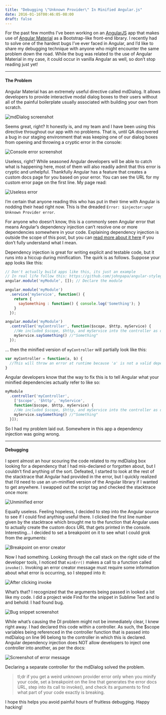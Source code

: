 ```yaml
---
title: "Debugging \"Unknown Provider\" In Minified Angular.js"
date: 2016-01-16T00:46:05-08:00
draft: false
---
```


For the past few months I’ve been working on an [AngularJS](https://angularjs.org/) app that makes use of [Angular Material](https://material.angularjs.org/latest/) as a Bootstrap-like front-end library. I recently had to solve one of the hardest bugs I’ve ever faced in Angular, and I’d like to share my debugging technique with anyone who might encounter the same problem down the road. While the bug was related to the use of Angular Material in my case, it could occur in vanilla Angular as well, so don’t stop reading just yet!

---

#### The Problem

Angular Material has an extremely useful directive called mdDialog. It allows developers to provide interactive modal dialog boxes to their users without all of the painful boilerplate usually associated with building your own from scratch.

![mdDialog screenshot](/images/unknown-provider-angular/md-dialog-example-1024x639.png)

Seems great, right? It honestly is, and my team and I have been using this directive throughout our app with no problems. That is, until QA discovered a bug in our staging environment that was keeping one of our dialog boxes from opening and throwing a cryptic error in the console:

![Console error screenshot](/images/unknown-provider-angular/minified-angular-error-1024x132.png)

Useless, right? While seasoned Angular developers will be able to catch what is happening here, most of them will also readily admit that this error is cryptic and unhelpful. Thankfully Angular has a feature that creates a custom docs page for you based on your error. You can see the URL for my custom error page on the first line. My page read:

![Useless error](/images/unknown-provider-angular/useless-error-1024x550.png)

I’m certain that anyone reading this who has put in their time with Angular is nodding their head right now. This is the dreaded `Error: $injector:unpr Unknown Provider error`.

For anyone who doesn’t know, this is a commonly seen Angular error that means Angular’s dependency injection can’t resolve one or more dependencies somewhere in your code. Explaining dependency injection is outside the scope of this post, but you can [read more about it here](https://docs.angularjs.org/guide/di) if you don’t fully understand what I mean.

Dependency injection is great for writing explicit and testable code, but it runs into a hiccup during minification. The quirk is as follows. Suppose your app looks like this:

```javascript
// Don't actually build apps like this, its just an example
// In real life follow this: https://github.com/johnpapa/angular-styleguide
angular.module('myModule', []); // Declare the module

angular.module('myModule')
  .service('myService', function() {
    return {
      saySomething : function() { console.log('Something'); }
    }
  });

angular.module('myModule')
  .controller('myController', function($scope, $http, myService) {
    //We included $scope, $http, and myService into the controller as dependencies
    myService.saySomething() //"Something"
  });
```

… then the minified version of `myController` will partially look like this:

```javascript
var myController = function(a, b) {
  //This will throw an error at runtime because 'a' is not a valid dependency
}
```

Angular developers know that the way to fix this is to tell Angular what your minified dependencies actually refer to like so:

```javascript
myModule
  .controller('myController',
    ['$scope', '$http', 'myService',
    function($scope, $http, myService) {
    //We included $scope, $http, and myService into the controller as dependencies
    myService.saySomething() //"Something"
  }]);
```
So I had my problem laid out. Somewhere in this app a dependency injection was going wrong.

---

#### Debugging

I spent almost an hour scouring the code related to my mdDialog box looking for a dependency that I had mis-declared or forgotten about, but I couldn’t find anything of the sort. Defeated, I started to look at the rest of the stacktrace that Angular had provided in the error, but I quickly realized that I’d need to use an un-minified version of the Angular library if I wanted to get anywhere. I swapped out the script tag and checked the stacktrace once more:

![Unminified error](/images/unknown-provider-angular/unminified-angular-error.png)

Equally useless. Feeling hopeless, I decided to step into the Angular source to see if I could find anything useful there. I clicked the first line number given by the stacktrace which brought me to the function that Angular uses to actually create the custom docs URL that gets printed in the console. Interesting… I decided to set a breakpoint on it to see what I could grok from the arguments:

![Breakpoint on error creator](/images/unknown-provider-angular/breakpoint-on-error-creator-1024x402.png)

Now I had something. Looking through the call stack on the right side of the developer tools, I noticed that `minErr()` makes a call to a function called `invoke()`. Invoking an error creator message must require some information about what error is occurring, so I stepped into it:

![After clicking invoke](/images/unknown-provider-angular/after-clicking-invoke-1-1024x402.png)

What’s that? I recognized that the arguments being passed in looked a lot like my code. I did a project wide Find for the snippet in Sublime Text and lo and behold: I had found bug.

![Bug snippet screenshot](/images/unknown-provider-angular/Screen-Shot-of-bug.png)

While what’s causing the DI problem might not be immediately clear, I knew right away. I had declared this code within a controller. As such, the $scope variables being referenced in the controller function that is passed into mdDialog on line 96 belong to the controller in which this is declared. Angular dependency injection does NOT allow developers to inject one controller into another, as per the docs:

![Screenshot of error message](/images/unknown-provider-angular/Screen-shot-of-error-msg.png)

Declaring a separate controller for the mdDialog solved the problem.

>tl;dr if you get a weird unknown provider error only when you minify your code, set a breakpoint on the line that generates the error docs URL, step into its call to invoke(), and check its arguments to find what part of your code exactly is breaking.

I hope this helps you avoid painful hours of fruitless debugging. Happy hacking!

